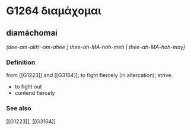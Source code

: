 # G1264 διαμάχομαι

## diamáchomai

_(dee-am-akh'-om-ahee | thee-ah-MA-hoh-meh | thee-ah-MA-hoh-may)_

### Definition

from [[G1223]] and [[G3164]]; to fight fiercely (in altercation); strive.

- to fight out
- contend fiercely

### See also

[[G1223]], [[G3164]]

